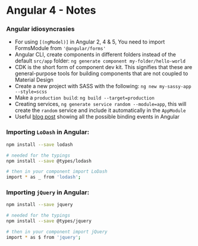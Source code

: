 # Angular 4 - Notes

### Angular idiosyncrasies
* For using ```[(ngModel)]``` in Angular 2, 4 & 5, You need to import FormsModule from ```'@angular/forms'```
* Angular CLI, create components in different folders instead of the default ```src/app``` folder: ```ng generate component my-folder/hello-world```
* CDK is the short form of component dev kit. This signifies that these are general-purpose tools for building components that are not coupled to Material Design
* Create a new project with SASS with the following: ```ng new my-sassy-app --style=scss```
* Make a ```production build```: ```ng build --target=production```
* Creating services, ```ng generate service random --module=app```, this will create the ```random``` service and include it automatically in the ```AppModule```
* Useful [blog post](https://coursetro.com/posts/code/59/Angular-4-Event-Binding) showing all the possible binding events in Angular

### Importing ```LoDash``` in Angular:

```bash
npm install --save lodash

# needed for the typings 
npm install --save @types/lodash

# then in your component import LoDash
import * as _ from 'lodash';
```

### Importing ```jQuery``` in Angular:

```bash
npm install --save jquery

# needed for the typings 
npm install --save @types/jquery

# then in your component import jQuery
import * as $ from 'jquery';
```
